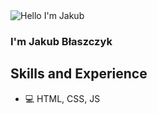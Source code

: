 <img alt="Hello I'm Jakub" align="center" src="https://readme-typing-svg.demolab.com?font=Fira+Code&size=19&pause=5000&color=5ABFA3&center=false&vCenter=true&width=435&lines=Hello!">
<h3>I'm Jakub Błaszczyk</h3>

## Skills and Experience
* 💻 HTML, CSS, JS
